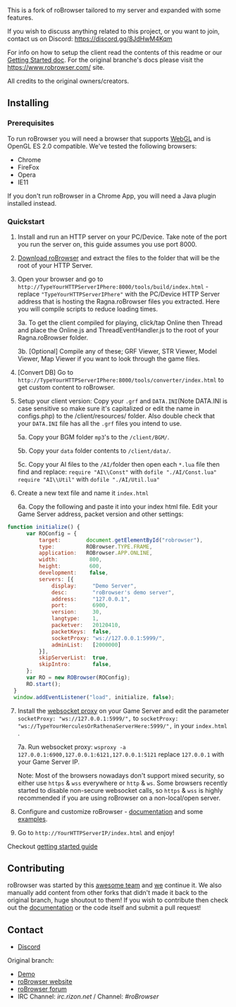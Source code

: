 This is a fork of roBrowser tailored to my server and expanded with some features.

If you wish to discuss anything related to this project, or you want to join, contact us on Discord: https://discord.gg/8JdHwM4Kqm

For info on how to setup the client read the contents of this readme or our [Getting Started doc](https://github.com/MrAntares/Ragna.roBrowser/blob/master/doc/Start.md). For the original branche's docs please visit the https://www.robrowser.com/ site.

All credits to the original owners/creators.

## Installing

### Prerequisites

To run roBrowser you will need a browser that supports [WebGL](http://www.chromeexperiments.com/webgl/) and is OpenGL ES 2.0 compatible. We've tested the following browsers:

* Chrome
* FireFox
* Opera
* IE11

If you don't run roBrowser in a Chrome App, you will need a Java plugin installed instead.

### Quickstart

1.  Install and run an HTTP server on your PC/Device. Take note of the port you run the server on, this guide assumes you use port 8000.

2.  [Download roBrowser](https://github.com/MrAntares/Ragna.roBrowser/archive/refs/heads/master.zip) and extract the files to the folder that will be the root of your HTTP Server.

3.  Open your browser and go to `http://TypeYourHTTPServerIPhere:8000/tools/build/index.html` - replace `"TypeYourHTTPServerIPhere"` with the PC/Device HTTP Server address that is hosting the Ragna.roBrowser files you extracted.
    Here you will compile scripts to reduce loading times. 

    3a. To get the client compiled for playing, click/tap Online then Thread and place the Online.js and ThreadEventHandler.js to the root of your Ragna.roBrowser folder.

    3b. [Optional] Compile any of these; GRF Viewer, STR Viewer, Model Viewer, Map Viewer if you want to look through the game files.

4.  [Convert DB] Go to `http://TypeYourHTTPServerIPhere:8000/tools/converter/index.html` to get custom content to roBrowser.

5.  Setup your client version:
    Copy your `.grf` and `DATA.INI`(Note DATA.INI is case sensitive so make sure it's capitalized or edit the name in configs.php) to the /client/resources/ folder.
    Also double check that your `DATA.INI` file has all the `.grf` files you intend to use.

    5a. Copy your BGM folder `mp3`'s to the `/client/BGM/`.

    5b. Copy your `data` folder contents to `/client/data/`.

    5c. Copy your AI files to the `/AI/`folder then open each `*.lua` file then find and replace:
   `require "AI\\Const"` with `dofile "./AI/Const.lua"`
   `require "AI\\Util"` with `dofile "./AI/Util.lua"`

6.  Create a new text file and name it `index.html`

    6a.  Copy the following and paste it into your index html file. 
     Edit your Game Server address, packet version and other settings:
```js
function initialize() {
      var ROConfig = {
          target:        document.getElementById("robrowser"),
          type:          ROBrowser.TYPE.FRAME,
          application:   ROBrowser.APP.ONLINE,
          width:          800,
          height:         600,
          development:    false,
          servers: [{
              display:     "Demo Server",
              desc:        "roBrowser's demo server",
              address:     "127.0.0.1",
              port:        6900,
              version:     30,
              langtype:    1,
              packetver:   20120410,
              packetKeys:  false,
              socketProxy: "ws://127.0.0.1:5999/",
              adminList:   [2000000]
          }],
          skipServerList:  true,
          skipIntro:       false,
      };
      var RO = new ROBrowser(ROConfig);
      RO.start();
  }
  window.addEventListener("load", initialize, false);
```
7.  Install the [websocket proxy](https://github.com/herenow/wsProxy/blob/master/README.md) on your Game Server and edit the parameter `socketProxy: "ws://127.0.0.1:5999/",`
 to `socketProxy: "ws://TypeYourHerculesOrRathenaServerHere:5999/",` in your `index.html` .

    7a. Run websocket proxy: `wsproxy -a 127.0.0.1:6900,127.0.0.1:6121,127.0.0.1:5121` replace `127.0.0.1` with your Game Server IP.
    
    Note: Most of the browsers nowadays don't support mixed security, so either use `https` & `wss` everywhere or `http` & `ws`. Some browsers recently started to disable non-secure websocket calls, so `https` & `wss` is highly recommended if you are using roBrowser on a non-local/open server.

8.  Configure and customize roBrowser - [documentation](http://www.robrowser.com/getting-started#API) and some [examples](https://github.com/vthibault/roBrowser/tree/master/examples).

9. Go to `http://YourHTTPServerIP/index.html` and enjoy!
 
Checkout [getting started guide](https://github.com/MrAntares/Ragna.roBrowser/blob/master/doc/Start.md)

## Contributing

roBrowser was started by this [awesome team](https://github.com/vthibault/roBrowser/graphs/contributors) and [we](https://github.com/MrAntares/Ragna.roBrowser/graphs/contributors) continue it. We also manually add content from other forks that didn't made it back to the original branch, huge shoutout to them! If you wish to contribute then check out the [documentation](http://www.robrowser.com/getting-started#API) or the code itself and submit a pull request!

## Contact

* [Discord](https://discord.gg/8JdHwM4Kqm)

Original branch:
* [Demo](http://demo.robrowser.com/)
* [roBrowser website](http://www.robrowser.com/)
* [roBrowser forum](http://forum.robrowser.com/)
* IRC Channel: *irc.rizon.net* / Channel: *#roBrowser*
